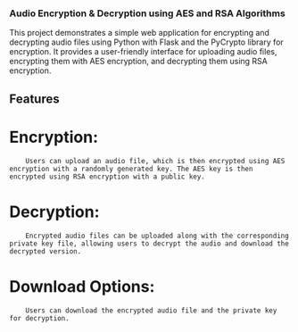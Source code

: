 ### Audio Encryption & Decryption using AES and RSA Algorithms
This project demonstrates a simple web application for encrypting and decrypting audio files using Python with Flask and the PyCrypto library for encryption. It provides a user-friendly interface for uploading audio files, encrypting them with AES encryption, and decrypting them using RSA encryption.
## Features
# Encryption:
        Users can upload an audio file, which is then encrypted using AES encryption with a randomly generated key. The AES key is then encrypted using RSA encryption with a public key.
# Decryption: 
        Encrypted audio files can be uploaded along with the corresponding private key file, allowing users to decrypt the audio and download the decrypted version.
# Download Options: 
        Users can download the encrypted audio file and the private key for decryption.
